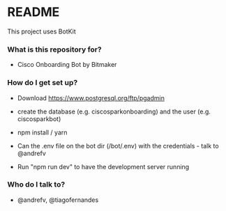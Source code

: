 # README #

This project uses BotKit


### What is this repository for? ###

* Cisco Onboarding Bot by Bitmaker


### How do I get set up? ###

* Download https://www.postgresql.org/ftp/pgadmin 
* create the database (e.g. ciscosparkonboarding) and the user (e.g. ciscosparkbot)

* npm install / yarn
* Can the .env file on the bot dir (/bot/.env) with the credentials - talk to @andrefv
* Run "npm run dev" to have the development server running


### Who do I talk to? ###

* @andrefv, @tiagofernandes